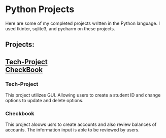 <h1>Python Projects</h1>

Here are some of my completed projects written in the Python language. I used tkinter, sqlite3, and pycharm on these projects.

<h2>Projects:<h2>
 
[Tech-Project](https://github.com/JuneArness/pycharm-projects/tree/main/techproject)<br>
[CheckBook](https://github.com/JuneArness/pycharm-projects/tree/main/Checkbook-Assignment/checkbookproject)<br>

 <h3> Tech-Project</h3>
 <p> This project utilizes GUI. Allowing users to create a student ID and change options to update and delete options.</p>
 
 <h3>Checkbook</h3>
 
 <p> This project aloows usrs to create accounts and also review balances of accounts. The information input is able to be reviewed by users.</p>


 
